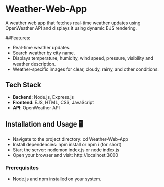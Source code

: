 # Weather-Web-App
A weather web app that fetches real-time weather updates using OpenWeather API and displays it using dynamic EJS rendering.

##Features:
- Real-time weather updates.
- Search weather by city name.
- Displays temperature, humidity, wind speed, pressure, visibility and weather description.
- Weather-specific images for clear, cloudy, rainy, and other conditions.

## Tech Stack 
- **Backend**: Node.js, Express.js
- **Frontend**: EJS, HTML, CSS, JavaScript
- **API**: OpenWeather API

## Installation and Usage 🖥️
- Navigate to the project directory:
  cd Weather-Web-App
- Install dependencies:
  npm install or npm i (for short)
- Start the server:
  nodemon index.js or node index.js 
- Open your browser and visit:
  http://localhost:3000

### Prerequisites
- Node.js and npm installed on your system.
